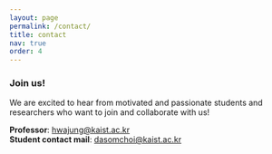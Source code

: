 ```yaml
---
layout: page
permalink: /contact/
title: contact
nav: true
order: 4
---
```


### Join us!  

We are excited to hear from motivated and passionate students and researchers who want to join and collaborate with us!  

**Professor**: hwajung@kaist.ac.kr  
**Student contact mail**: dasomchoi@kaist.ac.kr  

